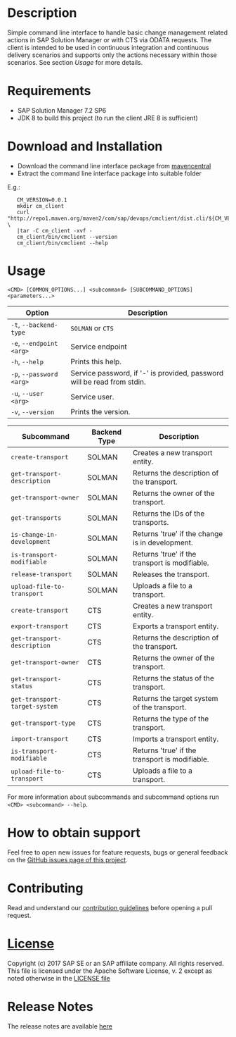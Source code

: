 # Description

Simple command line interface to handle basic change management related actions
in SAP Solution Manager or with CTS via ODATA requests. The client is intended to be used
in continuous integration and continuous delivery scenarios and supports only
the actions necessary within those scenarios. See section _Usage_ for more details.

# Requirements
 - SAP Solution Manager 7.2 SP6
 - JDK 8 to build this project (to run the client JRE 8 is sufficient)

# Download and Installation

  - Download the command line interface package from [mavencentral](http://repo1.maven.org/maven2/com/sap/devops/cmclient/dist.cli) 
  - Extract the command line interface package into suitable folder

  E.g.:
  ```
     CM_VERSION=0.0.1
     mkdir cm_client
     curl "http://repo1.maven.org/maven2/com/sap/devops/cmclient/dist.cli/${CM_VERSION}/dist.cli-${CM_VERSION}.tar.gz"  \
     |tar -C cm_client -xvf -
     cm_client/bin/cmclient --version
     cm_client/bin/cmclient --help
  ```

# Usage
````
<CMD> [COMMON_OPTIONS...] <subcommand> [SUBCOMMAND_OPTIONS] <parameters...>
````

| Option                   |     Description         |
|--------------------------|-------------------------|
| `-t`, `--backend-type`   | `SOLMAN` or `CTS`       |
| `-e`, `--endpoint <arg>` | Service endpoint        |
| `-h`, `--help`           | Prints this help.       |
| `-p`, `--password <arg>` | Service password, if '-' is provided, password will be read from stdin. |
| `-u`, `--user <arg>`     | Service user.           |
| `-v`, `--version`        | Prints the version.     |


| Subcommand                    | Backend Type |    Description                                  |
|-------------------------------|--------------|-------------------------------------------------|
| `create-transport`            | SOLMAN       | Creates a new transport entity.                 |
| `get-transport-description`   | SOLMAN       | Returns the description of the transport.       |
| `get-transport-owner`         | SOLMAN       | Returns the owner of the transport.             |
| `get-transports`              | SOLMAN       | Returns the IDs of the transports.              |
| `is-change-in-development`    | SOLMAN       | Returns 'true' if the change is in development. |
| `is-transport-modifiable`     | SOLMAN       | Returns 'true' if the transport is modifiable.  |
| `release-transport`           | SOLMAN       | Releases the transport.                         |
| `upload-file-to-transport`    | SOLMAN       | Uploads a file to a transport.                  |
| `create-transport`            | CTS          | Creates a new transport entity.                 |
| `export-transport`            | CTS          | Exports a transport entity.                     |
| `get-transport-description`   | CTS          | Returns the description of the transport.       |
| `get-transport-owner`         | CTS          | Returns the owner of the transport.             |
| `get-transport-status`        | CTS          | Returns the status of the transport.            |
| `get-transport-target-system` | CTS          | Returns the target system of the transport.     |
| `get-transport-type`          | CTS          | Returns the type of the transport.              |
| `import-transport`            | CTS          | Imports a transport entity.                     |
| `is-transport-modifiable`     | CTS          | Returns 'true' if the transport is modifiable.  |
| `upload-file-to-transport`    | CTS          | Uploads a file to a transport.                  |


For more information about subcommands and subcommand options run `<CMD> <subcommand> --help`.


# How to obtain support

Feel free to open new issues for feature requests, bugs or general feedback on
the [GitHub issues page of this project][cm-cli-issues].

# Contributing

Read and understand our [contribution guidelines][contribution]
before opening a pull request.

# [License][license]

Copyright (c) 2017 SAP SE or an SAP affiliate company. All rights reserved.
This file is licensed under the Apache Software License, v. 2 except as noted
otherwise in the [LICENSE file][license]

[cm-cli-issues]: https://github.com/SAP/change-management-cli/issues
[license]: ./LICENSE
[contribution]: ./CONTRIBUTING.md

# Release Notes
The release notes are available [here](RELEASES.md)

